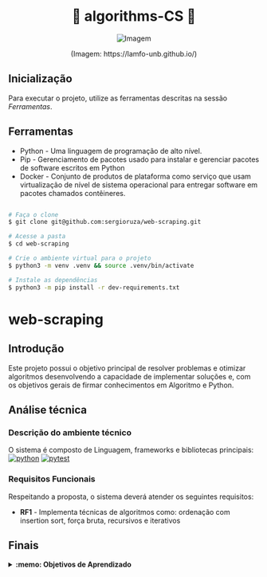 # <h1 align="center">🧮 algorithms-CS 🧮</h1>
<div align="center">
  <figure>
    <img src="https://t.ctcdn.com.br/SguFNe3FLxuxZztKp1DNUUsnXh8=/660x0/smart/i520014.png" alt="Imagem" />
  </figure>
    <p>(Imagem: https://lamfo-unb.github.io/)</p>
</div>



## Inicialização
Para executar o projeto, utilize as ferramentas descritas na sessão *Ferramentas*.

## Ferramentas
* Python - Uma linguagem de programação de alto nível.
* Pip - Gerenciamento de pacotes usado para instalar e gerenciar pacotes de software escritos em Python
* Docker - Conjunto de produtos de plataforma como serviço que usam virtualização de nível de sistema operacional para entregar software em pacotes chamados contêineres. 
```bash

# Faça o clone
$ git clone git@github.com:sergioruza/web-scraping.git

# Acesse a pasta
$ cd web-scraping

# Crie o ambiente virtual para o projeto
$ python3 -m venv .venv && source .venv/bin/activate

# Instale as dependências
$ python3 -m pip install -r dev-requirements.txt
```
# web-scraping

## Introdução

Este projeto possui o objetivo principal de resolver problemas e otimizar algoritmos desenvolvendo a capacidade de implementar soluções e,
com os objetivos gerais de firmar conhecimentos em Algoritmo e Python.

## Análise técnica

### Descrição do ambiente técnico

O sistema é composto de Linguagem, frameworks e bibliotecas principais:  
[![python][python]][python-url]
[![pytest][pytest]][pytest-url]

### Requisitos Funcionais
Respeitando a proposta, o sistema deverá atender os seguintes requisitos:

* **RF1** - Implementa técnicas de algoritmos como: ordenação com insertion sort, força bruta, recursivos e iterativos

## Finais
<details>
 <summary><strong>:memo: Objetivos de Aprendizado</strong></summary><br /> 

- Aprimorar Python;

- Lógica;

- Capacidade de interpretação de um código legado;
  
- Extrair dados de conteúdo HTML;
  
- Capacidade de otimizar a resolução de problemas;

- Resolver problemas/Otimizar algoritmos;

</details>


[python]: https://img.shields.io/badge/-python-3776AB?style=for-the-badge&logo=python&logoColor=black
[python-url]: https://www.python.org/

[pytest]: https://img.shields.io/badge/-pytest-0A9EDC?style=for-the-badge&logo=pytest&logoColor=black
[pytest-url]: https://docs.pytest.org/en/7.3.x/

[docker]: https://img.shields.io/badge/-docker-2496ED?style=for-the-badge&logo=docker&logoColor=black
[docker-url]: https://www.docker.com/


